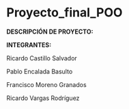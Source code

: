 # Proyecto_final_POO

**DESCRIPCIÓN DE PROYECTO:**

**INTEGRANTES:**

Ricardo Castillo Salvador 

Pablo Encalada Basulto

Francisco Moreno Granados

Ricardo Vargas Rodríguez 
